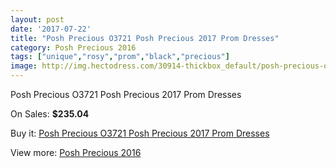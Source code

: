 ```yaml
---
layout: post
date: '2017-07-22'
title: "Posh Precious O3721 Posh Precious 2017 Prom Dresses"
category: Posh Precious 2016
tags: ["unique","rosy","prom","black","precious"]
image: http://img.hectodress.com/30914-thickbox_default/posh-precious-o3721-posh-precious-2012-prom-dresses.jpg
---
```

Posh Precious O3721 Posh Precious 2017 Prom Dresses

On Sales: **$235.04**
<a href="https://www.hectodress.com/posh-precious-2013/14204-posh-precious-o3721-posh-precious-2012-prom-dresses.html"><amp-img layout="responsive" width="600" height="600" src="//img.hectodress.com/30914-thickbox_default/posh-precious-o3721-posh-precious-2012-prom-dresses.jpg" alt="Posh Precious O3721 Posh Precious 2017 Prom Dresses 0" /></a>
<a href="https://www.hectodress.com/posh-precious-2013/14204-posh-precious-o3721-posh-precious-2012-prom-dresses.html"><amp-img layout="responsive" width="600" height="600" src="//img.hectodress.com/30915-thickbox_default/posh-precious-o3721-posh-precious-2012-prom-dresses.jpg" alt="Posh Precious O3721 Posh Precious 2017 Prom Dresses 1" /></a>

Buy it: [Posh Precious O3721 Posh Precious 2017 Prom Dresses](https://www.hectodress.com/posh-precious-2013/14204-posh-precious-o3721-posh-precious-2012-prom-dresses.html "Posh Precious O3721 Posh Precious 2017 Prom Dresses")

View more: [Posh Precious 2016](https://www.hectodress.com/247-posh-precious-2013 "Posh Precious 2016")